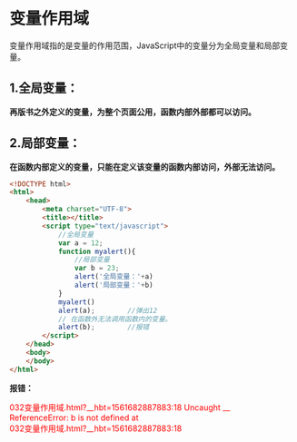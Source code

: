 # 变量作用域

变量作用域指的是变量的作用范围，JavaScript中的变量分为全局变量和局部变量。

## 1.全局变量：

**再版书之外定义的变量，为整个页面公用，函数内部外部都可以访问。**

## 2.局部变量：

**在函数内部定义的变量，只能在定义该变量的函数内部访问，外部无法访问。**

```html
<!DOCTYPE html>
<html>
	<head>
		<meta charset="UTF-8">
		<title></title>
		<script type="text/javascript">
			//全局变量
			var a = 12;
			function myalert(){
				//局部变量
				var b = 23;
				alert('全局变量：'+a)
				alert('局部变量：'+b)
			}
			myalert()
			alert(a);        //弹出12
			// 在函数外无法调用函数内的变量。
			alert(b);        //报错
		</script>
	</head>
	<body>
	</body>
</html>
```

**报错：**

<font style='color:red'>032变量作用域.html?__hbt=1561682887883:18 Uncaught __<br/>ReferenceError: b is not defined
    at <br/>032变量作用域.html?__hbt=1561682887883:18</font>

